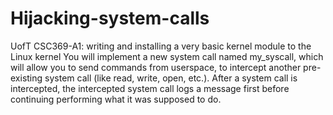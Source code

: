 # Hijacking-system-calls
UofT CSC369-A1: writing and installing a very basic kernel module to the Linux kernel
You will implement a new system call named my_syscall, which will allow you to send commands from userspace, 
to intercept another pre-existing system call (like read, write, open, etc.). After a system call is intercepted, 
the intercepted system call logs a message first before continuing performing what it was supposed to do.
